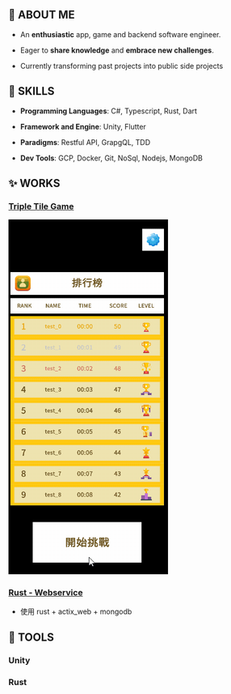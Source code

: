 ## 🌠 ABOUT ME

- An <b>enthusiastic</b> app, game and backend software engineer.

- Eager to <b>share knowledge</b> and <b>embrace new challenges</b>.

- Currently transforming past projects into public side projects

## 💪 SKILLS

- <b>Programming Languages</b>: C#, Typescript, Rust, Dart

- <b>Framework and Engine</b>: Unity, Flutter

- <b>Paradigms</b>: Restful API, GrapgQL, TDD

- <b>Dev Tools</b>: GCP, Docker, Git, NoSql, Nodejs, MongoDB

## ✨ WORKS

### <a href="https://github.com/cowbear6598/SheepExample" target="_blank"> Triple Tile Game </a>

<img src="https://github.com/cowbear6598/SheepExample/blob/master/Gameplay.gif">

### <a href="https://github.com/cowbear6598/web_service_practice" target="_blank"> Rust - Webservice </a>

- 使用 rust + actix_web + mongodb

## 🔧 TOOLS

### Unity

### Rust
